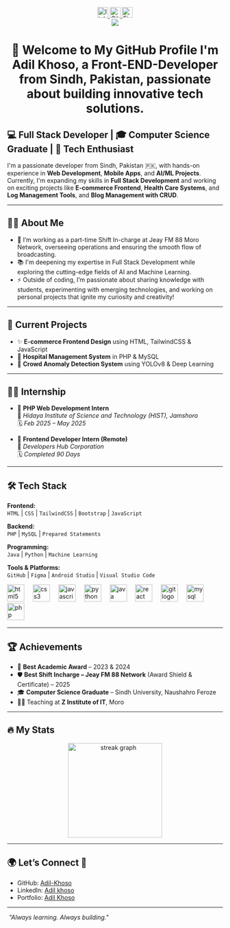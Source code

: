 <div align="center">
  <a href="https://www.linkedin.com/in/adil-khoso/" target="_blank">
    <img src="https://img.shields.io/static/v1?message=LinkedIn&logo=linkedin&label=&color=0077B5&logoColor=white&labelColor=&style=for-the-badge" height="25" alt="linkedin logo" />
  </a>
  <a href="https://github.com/Adil-Khoso" target="_blank">
    <img src="https://img.shields.io/static/v1?message=GitHub&logo=github&label=&color=181717&logoColor=white&labelColor=&style=for-the-badge" height="25" alt="GitHub logo" />
  </a>
  <a href="https://www.fiverr.com/adil_khoso?public_mode=true" target="_blank">
    <img src="https://img.shields.io/static/v1?message=Fiverr&logo=fiverr&label=&color=1DBF73&logoColor=white&labelColor=&style=for-the-badge" height="25" alt="Fiverr logo" />
  </a>
</div>

<div align="center">
  <img src="https://visitor-badge.laobi.icu/badge?page_id=Adil-Khoso.Adil-Khoso" />
</div>

<h1 align="center">👋 Welcome to My GitHub Profile
I'm Adil Khoso, a Front-END-Developer from Sindh, Pakistan, passionate about building innovative tech solutions.</h1>

## 💻 Full Stack Developer | 🎓 Computer Science Graduate | 🧠 Tech Enthusiast

I'm a passionate developer from Sindh, Pakistan 🇵🇰, with hands-on experience in **Web Development**, **Mobile Apps**, and **AI/ML Projects**. Currently, I'm expanding my skills in **Full Stack Development** and working on exciting projects like **E-commerce Frontend**, **Health Care Systems**, and **Log Management Tools**, and **Blog Management with CRUD**.

---

## 👩‍💻 About Me

- 🔭 I’m working as a part-time Shift In-charge at Jeay FM 88 Moro Network, overseeing operations and ensuring the smooth flow of broadcasting.  
- 📚 I'm deepening my expertise in Full Stack Development while exploring the cutting-edge fields of AI and Machine Learning.  
- ⚡ Outside of coding, I’m passionate about sharing knowledge with students, experimenting with emerging technologies, and working on personal projects that ignite my curiosity and creativity!

---

## 🚀 Current Projects

- ✨ **E-commerce Frontend Design** using HTML, TailwindCSS & JavaScript  
- 🏥 **Hospital Management System** in PHP & MySQL  
- 🧠 **Crowd Anomaly Detection System** using YOLOv8 & Deep Learning

---

## 🧑‍💼 Internship

- 💼 **PHP Web Development Intern**  
  📍 *Hidaya Institute of Science and Technology (HIST), Jamshoro*  
  🗓️ *Feb 2025 – May 2025*

- 💼 **Frontend Developer Intern (Remote)**  
  🏢 *Developers Hub Corporation*  
  🗓️ *Completed 90 Days*

---

## 🛠️ Tech Stack

**Frontend:**  
`HTML` | `CSS` | `TailwindCSS` | `Bootstrap` | `JavaScript`

**Backend:**  
`PHP` | `MySQL` | `Prepared Statements`

**Programming:**  
`Java` | `Python` | `Machine Learning`

**Tools & Platforms:**  
`GitHub` | `Figma` | `Android Studio` | `Visual Studio Code`

<div align="left">
  <img src="https://cdn.jsdelivr.net/gh/devicons/devicon/icons/html5/html5-original-wordmark.svg" height="40" alt="html5 logo" />
  <img width="12" />
  <img src="https://cdn.jsdelivr.net/gh/devicons/devicon/icons/css3/css3-original-wordmark.svg" height="40" alt="css3 logo" />
  <img width="12" />
  <img src="https://cdn.jsdelivr.net/gh/devicons/devicon/icons/javascript/javascript-original.svg" height="40" alt="javascript logo" />
  <img width="12" />
  <img src="https://cdn.jsdelivr.net/gh/devicons/devicon/icons/python/python-original-wordmark.svg" height="40" alt="python logo" />
  <img width="12" />
  <img src="https://cdn.jsdelivr.net/gh/devicons/devicon/icons/java/java-original-wordmark.svg" height="40" alt="java logo" />
  <img width="12" />
  <img src="https://cdn.jsdelivr.net/gh/devicons/devicon/icons/react/react-original-wordmark.svg" height="40" alt="react logo" />
  <img width="12" />
  <img src="https://cdn.jsdelivr.net/gh/devicons/devicon/icons/git/git-original-wordmark.svg" height="40" alt="git logo" />
  <img width="12" />
  <img src="https://cdn.jsdelivr.net/gh/devicons/devicon/icons/mysql/mysql-original-wordmark.svg" height="40" alt="mysql logo" />
   <img width="12" />
  <img src="https://cdn.jsdelivr.net/gh/devicons/devicon/icons/php/php-original.svg" height="40" alt="php logo" />
  <img width="12"/>
</div>

---

## 🏆 Achievements

- 🥇 **Best Academic Award** – 2023 & 2024  
- 🛡️ **Best Shift Incharge – Jeay FM 88 Network** (Award Shield & Certificate) – 2025  
- 🎓 **Computer Science Graduate** – Sindh University, Naushahro Feroze  
- 👨‍🏫 Teaching at **Z Institute of IT**, Moro

---

## 🔥 My Stats
<div align="center">
  <img src="https://streak-stats.demolab.com?user=Adil-Khoso&locale=en&mode=daily&theme=dark&hide_border=false&border_radius=5&order=3" height="220" alt="streak graph" />
</div>

---

## 🌍 Let’s Connect 🤝

- GitHub: [Adil-Khoso](https://github.com/aadil844)  
- LinkedIn: [Adil khoso](https://www.linkedin.com/in/adil-khoso/)  
- Portfolio: [Adil Khoso](https://adil-weld.vercel.app/)

---

️ _"Always learning. Always building."_

